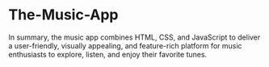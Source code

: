  # The-Music-App
In summary, the music app combines HTML, CSS, and JavaScript to deliver a user-friendly, visually appealing, and feature-rich platform for music enthusiasts to explore, listen, and enjoy their favorite tunes.
